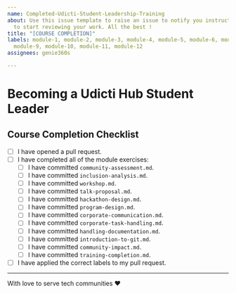 ```yaml
---
name: Completed-Udicti-Student-Leadership-Training
about: Use this issue template to raise an issue to notify you instructors (reviewers)
  to start reviewing your work. All the best !
title: "[COURSE COMPLETION]"
labels: module-1, module-2, module-3, module-4, module-5, module-6, module-7, module-8,
  module-9, module-10, module-11, module-12
assignees: genie360s

---
```


# Becoming a Udicti Hub Student Leader

## Course Completion Checklist

- [ ] I have opened a pull request.
- [ ] I have completed all of the module exercises:
    - [ ] I have committed `community-assessment.md`.
    - [ ] I have committed `inclusion-analysis.md`.
    - [ ] I have committed `workshop.md`.
    - [ ] I have committed `talk-proposal.md`.
    - [ ] I have committed `hackathon-design.md`. 
    - [ ] I have committed `program-design.md`.
    - [ ] I have committed `corporate-communication.md`.
    - [ ] I have committed `corporate-task-handling.md`.
    - [ ] I have committed `handling-documentation.md`.
    - [ ] I have committed `introduction-to-git.md`.
    - [ ] I have committed `community-impact.md`.
    - [ ] I have committed `training-completion.md`.
- [ ] I have applied the correct labels to my pull request.
---
With love to serve tech communities ❤️
